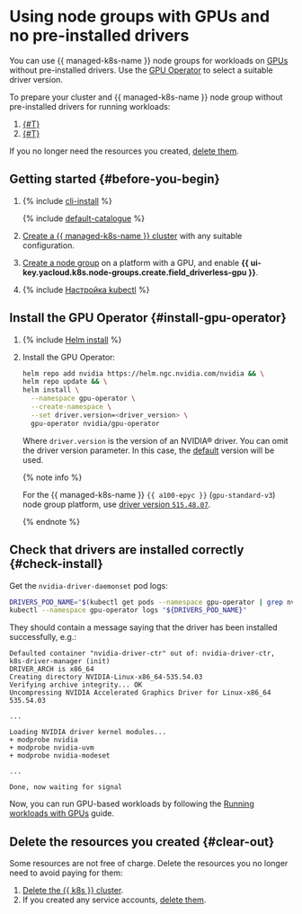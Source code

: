 # Using node groups with GPUs and no pre-installed drivers


You can use {{ managed-k8s-name }} node groups for workloads on [GPUs](../../compute/concepts/gpus.md) without pre-installed drivers. Use the [GPU Operator](https://docs.nvidia.com/datacenter/cloud-native/gpu-operator/overview.html) to select a suitable driver version.

To prepare your cluster and {{ managed-k8s-name }} node group without pre-installed drivers for running workloads:

1. [{#T}](#install-gpu-operator)
1. [{#T}](#check-install)

If you no longer need the resources you created, [delete them](#clear-out).

## Getting started {#before-you-begin}

1. {% include [cli-install](../../_includes/cli-install.md) %}

    {% include [default-catalogue](../../_includes/default-catalogue.md) %}

1. [Create a {{ managed-k8s-name }} cluster](../operations/kubernetes-cluster/kubernetes-cluster-create.md) with any suitable configuration.

1. [Create a node group](../operations/node-group/node-group-create.md) on a platform with a GPU, and enable **{{ ui-key.yacloud.k8s.node-groups.create.field_driverless-gpu }}**.

1. {% include [Настройка kubectl](../../_includes/managed-kubernetes/kubectl-install.md) %}

## Install the GPU Operator {#install-gpu-operator}

1. {% include [Helm install](../../_includes/managed-kubernetes/helm-install.md) %}

1. Install the GPU Operator:

    ```bash
    helm repo add nvidia https://helm.ngc.nvidia.com/nvidia && \
    helm repo update && \
    helm install \
      --namespace gpu-operator \
      --create-namespace \
      --set driver.version=<driver_version> \
      gpu-operator nvidia/gpu-operator
    ```

    Where `driver.version` is the version of an NVIDIA® driver. You can omit the driver version parameter. In this case, the [default](https://docs.nvidia.com/datacenter/cloud-native/gpu-operator/latest/platform-support.html#gpu-operator-component-matrix) version will be used.

    {% note info %}

    For the {{ managed-k8s-name }} `{{ a100-epyc }}` (`gpu-standard-v3`) node group platform, use [driver version `515.48.07`](https://docs.nvidia.com/datacenter/tesla/tesla-release-notes-515-48-07/index.html).

    {% endnote %}

## Check that drivers are installed correctly {#check-install}

Get the `nvidia-driver-daemonset` pod logs:

```bash
DRIVERS_POD_NAME="$(kubectl get pods --namespace gpu-operator | grep nvidia-driver-daemonset | awk '{print $1}')" && \
kubectl --namespace gpu-operator logs "${DRIVERS_POD_NAME}"
```

They should contain a message saying that the driver has been installed successfully, e.g.:

```text
Defaulted container "nvidia-driver-ctr" out of: nvidia-driver-ctr, k8s-driver-manager (init)
DRIVER_ARCH is x86_64
Creating directory NVIDIA-Linux-x86_64-535.54.03
Verifying archive integrity... OK
Uncompressing NVIDIA Accelerated Graphics Driver for Linux-x86_64 535.54.03

...

Loading NVIDIA driver kernel modules...
+ modprobe nvidia
+ modprobe nvidia-uvm
+ modprobe nvidia-modeset

...

Done, now waiting for signal
```

Now, you can run GPU-based workloads by following the [Running workloads with GPUs](../tutorials/running-pod-gpu.md) guide.

## Delete the resources you created {#clear-out}

Some resources are not free of charge. Delete the resources you no longer need to avoid paying for them:

1. [Delete the {{ k8s }} cluster](../operations/kubernetes-cluster/kubernetes-cluster-delete.md).
1. If you created any service accounts, [delete them](../../iam/operations/sa/delete.md).
